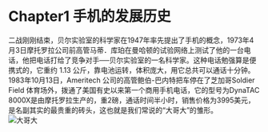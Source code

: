
Chapter1 手机的发展历史
====================
二战刚刚结束，贝尔实验室的科学家在1947年率先提出了手机的概念，1973年4月3日摩托罗拉公司前高管马蒂．库珀在曼哈顿的试验网络上测试了他的一台电话，他把电话打给了竞争对手──贝尔实验室的一名科学家。这种电话勉强算是便携式的，它重约 1.13 公斤，靠电池运转，体积庞大，用它总共可以通话十分钟。 <br/>
1983年10月13日，Ameritech 公司的高管鲍伯-巴内特把车停在了芝加哥Soldier Field 体育场外，拨通了美国有史以来第一个商用手机电话，它的型号为DynaTAC 8000X是由摩托罗拉生产的，重2磅，通话时间半小时，销售价格为3995美元，是名副其实的最贵重的砖头，这也就是我们常说的“大哥大”的雏形。<br/>
![大哥大](https://raw.githubusercontent.com/GaoHuijian/AndroidMobileUseGuide/master/images/chapter1/dageda.png "大哥大")

